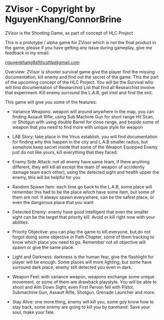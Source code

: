 # ZVisor - Copyright by NguyenKhang/ConnorBrine
ZVisor is the Shooting Game, as part of concept of HLC Project

This is a prototype / alpha game for ZVisor which is not the final product in the game, please if you have getting any issue during gameplay, give me feedback in my email:

nguyenkhang9a1thcsttlp@gmail.com

Overview:
ZVisor is shooter survival game give the player find the missing documentation, kill enemy and find out the secret of the game. This the part of the upcoming concept of the HLC Project.
You will be the Survival who will find documentation of Researchist List that find all Researchist involve that experiment. Kill enemy surround the L.A.B, get intel and find the exit.

This game will give you some of the features:
- Variance Weapons: weapon will around anywhere in the map, you can finding Assault Rifle, using Sub Machine Gun for short range Hit Scan, or Shotgun with using double Barrel for close range, and beside some of weapon that you need to find more with unique style for weapon

- LAB Story: take place in the Virus establish, you will find documentation for finding why this happen in the city and L.A.B smaller radius, but somehow keep secret inside that some of the Weapon Equipped Enemy just do not like yours, kill everything that they faced.

- Enemy Side Attack: not all enemy have same team, if there anything different, they will kill all except the team (if weapon of accidently damage team each other), using the detected sight and health upper the enemy, this will be helpful for you

- Random Spawn Item: each time go back to the L.A.B, some place will remember this had to be the place which have some item, but some of them are not. It always spawn everywhere, can be the safest place, or even the dangerous place that you want

- Detected Enemy: enemy have good Intelligent that even the smaller sight can be the target that priority kill. Avoid or kill right now with your abilities.

- Priority Objective: you can play the game to kill everyone, but do not forgot doing some objective in Path Chapter, some of them tracking to know which place you need to go. Remember not all objective will spawn or give the same place.

- Light and Darkness: darkness is the human fear, give the flashlight for player will be enough. Some places will more lighting, but some have surround dark place, enemy still detected you even in dark.

- Weapon Feel: with variance weapon, weapons exchange some unique movement, or some of them are drawback playstyle. You will be able to shoot and Aim Down Sight, even First Person fell with Pistol, Submachine Gun, Assault Rifle, Shotgun, Grenade Launcher and more.

- Stay Alive: one more thing, enemy will kill you, some guy know how to stay back, some enemy are going to kill you by barehand. Save your soul, make your fate.
